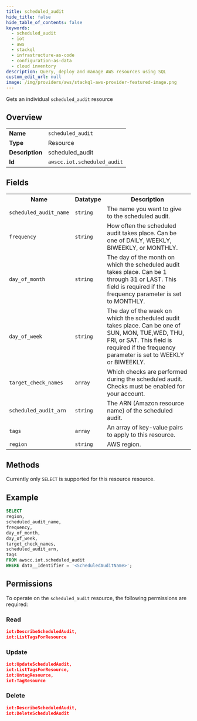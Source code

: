 ```yaml
---
title: scheduled_audit
hide_title: false
hide_table_of_contents: false
keywords:
  - scheduled_audit
  - iot
  - aws
  - stackql
  - infrastructure-as-code
  - configuration-as-data
  - cloud inventory
description: Query, deploy and manage AWS resources using SQL
custom_edit_url: null
image: /img/providers/aws/stackql-aws-provider-featured-image.png
---
```

Gets an individual <code>scheduled_audit</code> resource

## Overview
<table><tbody>
<tr><td><b>Name</b></td><td><code>scheduled_audit</code></td></tr>
<tr><td><b>Type</b></td><td>Resource</td></tr>
<tr><td><b>Description</b></td><td>scheduled_audit</td></tr>
<tr><td><b>Id</b></td><td><code>awscc.iot.scheduled_audit</code></td></tr>
</tbody></table>

## Fields
<table><tbody>
<tr><th>Name</th><th>Datatype</th><th>Description</th></tr>
<tr><td><code>scheduled_audit_name</code></td><td><code>string</code></td><td>The name you want to give to the scheduled audit.</td></tr>
<tr><td><code>frequency</code></td><td><code>string</code></td><td>How often the scheduled audit takes place. Can be one of DAILY, WEEKLY, BIWEEKLY, or MONTHLY.</td></tr>
<tr><td><code>day_of_month</code></td><td><code>string</code></td><td>The day of the month on which the scheduled audit takes place. Can be 1 through 31 or LAST. This field is required if the frequency parameter is set to MONTHLY.</td></tr>
<tr><td><code>day_of_week</code></td><td><code>string</code></td><td>The day of the week on which the scheduled audit takes place. Can be one of SUN, MON, TUE,WED, THU, FRI, or SAT. This field is required if the frequency parameter is set to WEEKLY or BIWEEKLY.</td></tr>
<tr><td><code>target_check_names</code></td><td><code>array</code></td><td>Which checks are performed during the scheduled audit. Checks must be enabled for your account.</td></tr>
<tr><td><code>scheduled_audit_arn</code></td><td><code>string</code></td><td>The ARN (Amazon resource name) of the scheduled audit.</td></tr>
<tr><td><code>tags</code></td><td><code>array</code></td><td>An array of key-value pairs to apply to this resource.</td></tr>
<tr><td><code>region</code></td><td><code>string</code></td><td>AWS region.</td></tr>

</tbody></table>

## Methods
Currently only <code>SELECT</code> is supported for this resource resource.

## Example
```sql
SELECT
region,
scheduled_audit_name,
frequency,
day_of_month,
day_of_week,
target_check_names,
scheduled_audit_arn,
tags
FROM awscc.iot.scheduled_audit
WHERE data__Identifier = '<ScheduledAuditName>';
```

## Permissions

To operate on the <code>scheduled_audit</code> resource, the following permissions are required:

### Read
```json
iot:DescribeScheduledAudit,
iot:ListTagsForResource
```

### Update
```json
iot:UpdateScheduledAudit,
iot:ListTagsForResource,
iot:UntagResource,
iot:TagResource
```

### Delete
```json
iot:DescribeScheduledAudit,
iot:DeleteScheduledAudit
```

